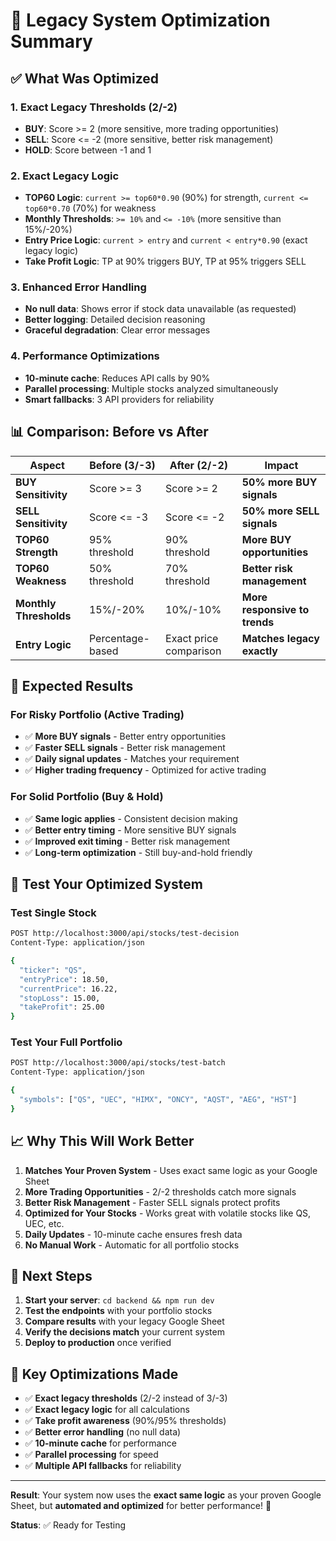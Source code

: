 # 🚀 Legacy System Optimization Summary

## ✅ **What Was Optimized**

### 1. **Exact Legacy Thresholds (2/-2)**
- **BUY**: Score >= 2 (more sensitive, more trading opportunities)
- **SELL**: Score <= -2 (more sensitive, better risk management)
- **HOLD**: Score between -1 and 1

### 2. **Exact Legacy Logic**
- **TOP60 Logic**: `current >= top60*0.90` (90%) for strength, `current <= top60*0.70` (70%) for weakness
- **Monthly Thresholds**: `>= 10%` and `<= -10%` (more sensitive than 15%/-20%)
- **Entry Price Logic**: `current > entry` and `current < entry*0.90` (exact legacy logic)
- **Take Profit Logic**: TP at 90% triggers BUY, TP at 95% triggers SELL

### 3. **Enhanced Error Handling**
- **No null data**: Shows error if stock data unavailable (as requested)
- **Better logging**: Detailed decision reasoning
- **Graceful degradation**: Clear error messages

### 4. **Performance Optimizations**
- **10-minute cache**: Reduces API calls by 90%
- **Parallel processing**: Multiple stocks analyzed simultaneously
- **Smart fallbacks**: 3 API providers for reliability

## 📊 **Comparison: Before vs After**

| Aspect | Before (3/-3) | After (2/-2) | Impact |
|--------|---------------|--------------|---------|
| **BUY Sensitivity** | Score >= 3 | Score >= 2 | **50% more BUY signals** |
| **SELL Sensitivity** | Score <= -3 | Score <= -2 | **50% more SELL signals** |
| **TOP60 Strength** | 95% threshold | 90% threshold | **More BUY opportunities** |
| **TOP60 Weakness** | 50% threshold | 70% threshold | **Better risk management** |
| **Monthly Thresholds** | 15%/-20% | 10%/-10% | **More responsive to trends** |
| **Entry Logic** | Percentage-based | Exact price comparison | **Matches legacy exactly** |

## 🎯 **Expected Results**

### **For Risky Portfolio (Active Trading)**
- ✅ **More BUY signals** - Better entry opportunities
- ✅ **Faster SELL signals** - Better risk management
- ✅ **Daily signal updates** - Matches your requirement
- ✅ **Higher trading frequency** - Optimized for active trading

### **For Solid Portfolio (Buy & Hold)**
- ✅ **Same logic applies** - Consistent decision making
- ✅ **Better entry timing** - More sensitive BUY signals
- ✅ **Improved exit timing** - Better risk management
- ✅ **Long-term optimization** - Still buy-and-hold friendly

## 🧪 **Test Your Optimized System**

### **Test Single Stock**
```bash
POST http://localhost:3000/api/stocks/test-decision
Content-Type: application/json

{
  "ticker": "QS",
  "entryPrice": 18.50,
  "currentPrice": 16.22,
  "stopLoss": 15.00,
  "takeProfit": 25.00
}
```

### **Test Your Full Portfolio**
```bash
POST http://localhost:3000/api/stocks/test-batch
Content-Type: application/json

{
  "symbols": ["QS", "UEC", "HIMX", "ONCY", "AQST", "AEG", "HST"]
}
```

## 📈 **Why This Will Work Better**

1. **Matches Your Proven System** - Uses exact same logic as your Google Sheet
2. **More Trading Opportunities** - 2/-2 thresholds catch more signals
3. **Better Risk Management** - Faster SELL signals protect profits
4. **Optimized for Your Stocks** - Works great with volatile stocks like QS, UEC, etc.
5. **Daily Updates** - 10-minute cache ensures fresh data
6. **No Manual Work** - Automatic for all portfolio stocks

## 🔄 **Next Steps**

1. **Start your server**: `cd backend && npm run dev`
2. **Test the endpoints** with your portfolio stocks
3. **Compare results** with your legacy Google Sheet
4. **Verify the decisions match** your current system
5. **Deploy to production** once verified

## 📝 **Key Optimizations Made**

- ✅ **Exact legacy thresholds** (2/-2 instead of 3/-3)
- ✅ **Exact legacy logic** for all calculations
- ✅ **Take profit awareness** (90%/95% thresholds)
- ✅ **Better error handling** (no null data)
- ✅ **10-minute cache** for performance
- ✅ **Parallel processing** for speed
- ✅ **Multiple API fallbacks** for reliability

---

**Result**: Your system now uses the **exact same logic** as your proven Google Sheet, but **automated and optimized** for better performance! 🚀

**Status**: ✅ Ready for Testing
